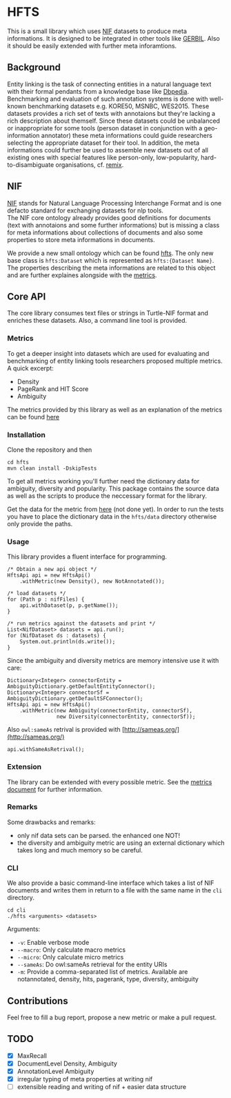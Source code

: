 # HFTS

This is a small library which uses [NIF](http://persistence.uni-leipzig.org/nlp2rdf)
datasets to produce meta informations. It is designed to be integrated in other tools
like [GERBIL](gerbil.aksw.org). Also it should be easily extended with further meta inforamtions. 

## Background

Entity linking is the task of connecting entities in a natural language text with their formal
pendants from a knowledge base like [Dbpedia](http://dbpedia.org). Benchmarking and evaluation of such annotation systems
is done with well-known benchmarking datasets e.g. KORE50, MSNBC, WES2015. These datasets
provides a rich set of texts with annotaions but they're lacking a rich description
about themself. Since these datasets could be unbalanced or inappropriate for some tools 
(person dataset in conjunction with a geo-information annotator) these meta informations could guide researchers selecting the appropriate dataset for their tool. In addition, the meta informations could further be used to assemble new datasets
out of all existing ones with special features like person-only, low-popularity, hard-to-disambiguate organisations, cf. [remix](https://github.com/santifa/hfts/blob/master/Remix.md).

## NIF

[NIF](http://persistence.uni-leipzig.org/nlp2rdf)
stands for Natural Language Processing Interchange Format and is one defacto
standard for exchanging datasets for nlp tools.  
The NIF core ontology already provides good definitions for documents (text with annotaions and some further informations)
but is missing a class for meta informations about collections of documents and also some
properties to store meta informations in documents.  

We provide a new small ontology which can be found [hfts](https://github.com/santifa/hfts/blob/master/ont/hfts.ttl).
The only new base class is `hfts:Dataset` which is represented as `hfts:{Dataset Name}`.
The properties describing the meta informations are related to this object and are 
further explaines alongside with the [metrics](https://github.com/santifa/hfts/blob/master/Metrics.md).

## Core API

The core library consumes text files or strings in Turtle-NIF format and
enriches these datasets. Also, a command line tool is provided.

### Metrics

To get a deeper insight into datasets which are used for evaluating and benchmarking of entity linking
tools researchers proposed multiple metrics. A quick excerpt:

* Density
* PageRank and HIT Score
* Ambiguity

The metrics provided by this library as well as an explanation of the metrics can be found [here](https://github.com/santifa/hfts/blob/master/Metrics.md)

### Installation

Clone the repository and then

    cd hfts
    mvn clean install -DskipTests
    
To get all metrics working you'll further need the dictionary data for ambiguity, diversity and
popularity. This package contains the source data as well as the scripts to produce the neccessary
format for the library.

Get the data for the metric from [here]() (not done yet).
In order to run the tests you have to place the dictionary data
in the `hfts/data` directory otherwise only provide the paths.

### Usage

This library provides a fluent interface for programming.

    /* Obtain a new api object */
    HftsApi api = new HftsApi()
        .withMetric(new Density(), new NotAnnotated());
    
    /* load datasets */
    for (Path p : nifFiles) {
        api.withDataset(p, p.getName());
    }
    
    /* run metrics against the datasets and print */
    List<NifDataset> datasets = api.run();
    for (NifDataset ds : datasets) {
        System.out.println(ds.write());
    }

Since the ambiguity and diversity metrics are memory intensive use it
with care:

    Dictionary<Integer> connectorEntity = AmbiguityDictionary.getDefaultEntityConnector();
    Dictionary<Integer> connectorSf = AmbiguityDictionary.getDefaultSFConnector();
    HftsApi api = new HftsApi()
        .withMetric(new Ambiguity(connectorEntity, connectorSf), 
                    new Diversity(connectorEntity, connectorSf));
   
Also `owl:sameAs` retrival is provided with [http://sameas.org/](http://sameas.org/)

    api.withSameAsRetrival();
    
### Extension

The library can be extended with every possible metric. See the [metrics document](https://github.com/santifa/hfts/blob/master/Metrics.md) for further information.

### Remarks

Some drawbacks and remarks:

* only nif data sets can be parsed. the enhanced one NOT!
* the diversity and ambiguity metric are using an external dictionary
 which takes long and much memory so be careful.

### CLI

We also provide a basic command-line interface which
takes a list of NIF documents and writes them in return to a
file with the same name in the `cli` directory.

    cd cli
    ./hfts <arguments> <datasets>
    
Arguments:
* `-v`: Enable verbose mode
* `--macro`: Only calculate macro metrics
* `--micro`: Only calculate micro metrics
* `--sameAs`: Do owl:sameAs retrieval for the entity URIs
* `-m`: Provide a comma-separated list of metrics. Available are notannotated, density, hits, pagerank, type, diversity, ambiguity

## Contributions

Feel free to fill a bug report, propose a new metric or 
make a pull request.


## TODO

- [x] MaxRecall  
- [x] DocumentLevel Density, Ambiguity  
- [x] AnnotationLevel Ambiguity  
- [x] irregular typing of meta properties at writing nif  
- [ ] extensible reading and writing of nif + easier data structure  
